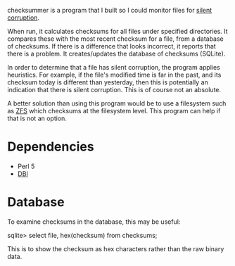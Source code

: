 checksummer is a program that I built so I could monitor files for [silent
corruption](https://en.wikipedia.org/wiki/Data_degradation).

When run, it calculates checksums for all files under specified directories.
It compares these with the most recent checksum for a file, from a database
of checksums. If there is a difference that looks incorrect, it reports that
there is a problem. It creates/updates the database of checksums (SQLite).

In order to determine that a file has silent corruption, the program applies
heuristics. For example, if the file's modified time is far in the past, and
its checksum today is different than yesterday, then this is potentially an
indication that there is silent corruption. This is of course not an absolute.

A better solution than using this program would be to use a filesystem such as
[ZFS](https://en.wikipedia.org/wiki/ZFS) which checksums at the filesystem
level. This program can help if that is not an option.


# Dependencies
  * Perl 5
  * [DBI](http://dbi.perl.org/)


# Database
To examine checksums in the database, this may be useful:

sqlite> select file, hex(checksum) from checksums;

This is to show the checksum as hex characters rather than the raw binary data.
